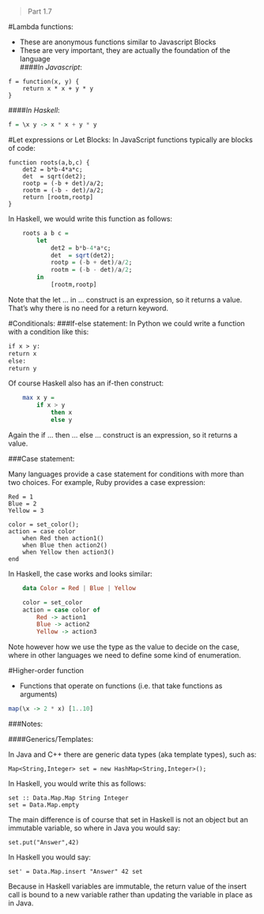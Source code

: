 > Part 1.7

#Lambda functions:
* These are anonymous functions similar to Javascript
  Blocks
* These are very important, they are actually the foundation of the language  
####*In Javascript*:
```
f = function(x, y) { 
    return x * x + y * y
}
```
####*In Haskell*:
```haskell
f = \x y -> x * x + y * y
```

#Let expressions or Let Blocks:
In JavaScript functions typically are blocks of code:

    function roots(a,b,c) {
        det2 = b*b-4*a*c;
        det  = sqrt(det2);
        rootp = (-b + det)/a/2;
        rootm = (-b - det)/a/2;
        return [rootm,rootp]
    }

In Haskell, we would write this function as follows:
```haskell
    roots a b c = 
        let
            det2 = b*b-4*a*c;
            det  = sqrt(det2);
            rootp = (-b + det)/a/2;
            rootm = (-b - det)/a/2;
        in
            [rootm,rootp]
```    

Note that the let ... in ... construct is an expression, so it returns a value. That’s why there is no need for a return keyword.

#Conditionals:
###If-else statement:
In Python we could write a function with a condition like this:

```def max(x,y):
if x > y:
return x
else:
return y
```
Of course Haskell also has an if-then construct:
```haskell
    max x y = 
        if x > y
            then x
            else y
```

Again the if ... then ... else ... construct is an expression, so it returns a value.
    
###Case statement:

Many languages provide a case statement for conditions with more than two choices. For example, Ruby provides a case expression:

    Red = 1
    Blue = 2
    Yellow = 3

    color = set_color();
    action = case color 
        when Red then action1()
        when Blue then action2()
        when Yellow then action3()
    end

In Haskell, the case works and looks similar:
```haskell
    data Color = Red | Blue | Yellow

    color = set_color
    action = case color of
        Red -> action1
        Blue -> action2
        Yellow -> action3
```

Note however how we use the type as the value to decide on the case, where in other languages we need to define some kind of enumeration.

#Higher-order function
* Functions that operate on functions (i.e. that take functions as arguments)
```haskell
map(\x -> 2 * x) [1..10]
```
###Notes:

####Generics/Templates:

In Java and C++ there are generic data types (aka template types), such as:

    Map<String,Integer> set = new HashMap<String,Integer>();

In Haskell, you would write this as follows:

    set :: Data.Map.Map String Integer 
    set = Data.Map.empty

The main difference is of course that set in Haskell is not an object but an immutable variable, so where in Java you would say:

    set.put("Answer",42)

In Haskell you would say:

    set' = Data.Map.insert "Answer" 42 set

Because in Haskell variables are immutable, the return value of the insert call is bound to a new variable rather than updating the variable in place as in Java.
